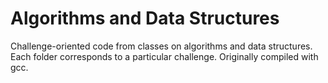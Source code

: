 # Algorithms and Data Structures

Challenge-oriented code from classes on algorithms and data structures. Each folder corresponds to a particular challenge. Originally compiled with gcc.